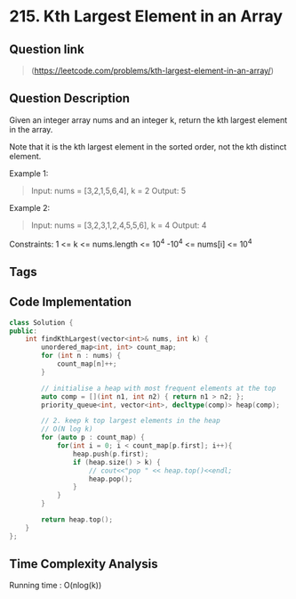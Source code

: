 # 215. Kth Largest Element in an Array

## Question link
> (https://leetcode.com/problems/kth-largest-element-in-an-array/)

## Question Description
Given an integer array nums and an integer k, return the kth largest element in the array.

Note that it is the kth largest element in the sorted order, not the kth distinct element.

Example 1:
> Input: nums = [3,2,1,5,6,4], k = 2
> Output: 5

Example 2:
> Input: nums = [3,2,3,1,2,4,5,5,6], k = 4
> Output: 4

Constraints:
1 <= k <= nums.length <= 10<sup>4</sup> 
-10<sup>4</sup>  <= nums[i] <= 10<sup>4</sup> 

## Tags

## Code Implementation
```c++
class Solution {
public:
    int findKthLargest(vector<int>& nums, int k) {
        unordered_map<int, int> count_map;
        for (int n : nums) {
            count_map[n]++;
        }

        // initialise a heap with most frequent elements at the top
        auto comp = [](int n1, int n2) { return n1 > n2; };
        priority_queue<int, vector<int>, decltype(comp)> heap(comp);

        // 2. keep k top largest elements in the heap
        // O(N log k)
        for (auto p : count_map) {            
            for(int i = 0; i < count_map[p.first]; i++){
                heap.push(p.first);
                if (heap.size() > k) {
                    // cout<<"pop " << heap.top()<<endl;
                    heap.pop();
                }
            }
        }

        return heap.top();
    }
};
```

## Time Complexity Analysis
Running time  : O(nlog(k))